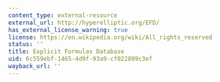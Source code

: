 ```yaml
---
content_type: external-resource
external_url: http://hyperelliptic.org/EFD/
has_external_license_warning: true
license: https://en.wikipedia.org/wiki/All_rights_reserved
status: ''
title: Explicit Formulas Database
uid: 6c559ebf-1465-4d9f-93a9-cf022899c3ef
wayback_url: ''
---
```

